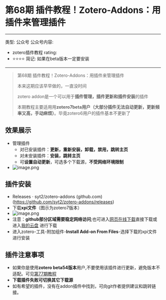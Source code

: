 # 第68期 插件教程！Zotero-Addons：用插件来管理插件

---
类型: 公众号
公众号内容:
  - zotero插件教程
rating:
  - ⭐⭐⭐⭐
简记: 如果在beta版本一定要安装
---

> 第68期 插件教程！Zotero-Addons：用插件来管理插件
> 
> 本来这期应该早早做的，一直没时间
> 
> zotero addon是一个可以用于**插件管理，插件更新和插件安装**的插件
> 
> 本期教程主要适用用**zotero7beta用户（大部分插件无法自动更新，更新频率又高，手动麻烦）**。毕竟zotero6用户的插件基本不更新了

## 效果展示

- 管理插件
	- 对已安装插件：**更新，重新安装，卸载，禁用，跳转主页**
	- 对未安装插件：**安装，跳转主页**
	- 可**设置自动更新**，可选多个下载源，**不受网络环境限制**
- ![image.png](https://pic-go-42.oss-cn-guangzhou.aliyuncs.com/img/202403221014598.png)

## 插件安装

- Releases · syt2/zotero-addons (github.com)(https://github.com/syt2/zotero-addons/releases)
- 下载**xpi文件**（图示为zotero7版本）
- ![image.png](https://pic-go-42.oss-cn-guangzhou.aliyuncs.com/img/202403221017118.png)
- 注意：**github部分区域需要稳定网络访问**;也可进入[网页在线下载](https://wk8686.top/cusgit)直接下载或进入[我的云盘](https://wk8686.top/file/?0%20%E5%85%AC%E4%BC%97%E5%8F%B7/0%20zotero_%E6%8F%92%E4%BB%B6%E5%90%88%E9%9B%86/%E6%8F%92%E4%BB%B6-z7%20beta68%E5%90%8E) 进行下载
- 进入zotero-工具-附加组件-**Install Add-on From Files**-选择下载的xpi文件进行安装

## 插件注意事项

- 如果你是使用**zotero beta54版本**用户,不要使用该插件进行更新，避免版本不适配。可见[第77期教程](https://wk8686.top/zoteroepi77)
- **下载插件失败可切换其它下载源**
- 如有希望的插件，没有在addon插件中找到，可向git作者提供建议和跳转链接。
